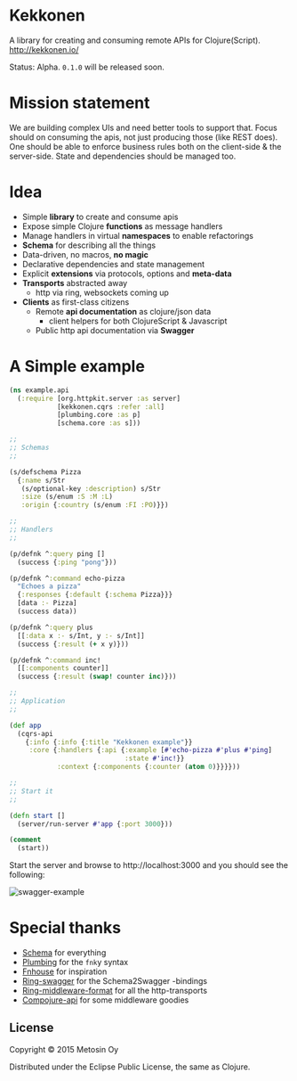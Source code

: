 # Kekkonen

A library for creating and consuming remote APIs for Clojure(Script). http://kekkonen.io/

Status: Alpha. `0.1.0` will be released soon.

# Mission statement

We are building complex UIs and need better tools to support that. Focus should on consuming
the apis, not just producing those (like REST does). One should be able to enforce business
rules both on the client-side & the server-side. State and dependencies should be managed too.

# Idea

- Simple **library** to create and consume apis
- Expose simple Clojure **functions** as message handlers
- Manage handlers in virtual **namespaces** to enable refactorings
- **Schema** for describing all the things
- Data-driven, no macros, **no magic**
- Declarative dependencies and state management
- Explicit **extensions** via protocols, options and **meta-data**
- **Transports** abstracted away
  - http via ring, websockets coming up
- **Clients** as first-class citizens
  - Remote **api documentation** as clojure/json data
    - client helpers for both ClojureScript & Javascript
  - Public http api documentation via **Swagger**
  
# A Simple example

```clojure
(ns example.api
  (:require [org.httpkit.server :as server]
            [kekkonen.cqrs :refer :all]
            [plumbing.core :as p]
            [schema.core :as s]))

;;
;; Schemas
;;

(s/defschema Pizza
  {:name s/Str
   (s/optional-key :description) s/Str
   :size (s/enum :S :M :L)
   :origin {:country (s/enum :FI :PO)}})

;;
;; Handlers
;;

(p/defnk ^:query ping []
  (success {:ping "pong"}))

(p/defnk ^:command echo-pizza
  "Echoes a pizza"
  {:responses {:default {:schema Pizza}}}
  [data :- Pizza]
  (success data))

(p/defnk ^:query plus
  [[:data x :- s/Int, y :- s/Int]]
  (success {:result (+ x y)}))

(p/defnk ^:command inc!
  [[:components counter]]
  (success {:result (swap! counter inc)}))

;;
;; Application
;;

(def app
  (cqrs-api
    {:info {:info {:title "Kekkonen example"}}
     :core {:handlers {:api {:example [#'echo-pizza #'plus #'ping]
                             :state #'inc!}}
            :context {:components {:counter (atom 0)}}}}))

;;
;; Start it
;;

(defn start []
  (server/run-server #'app {:port 3000}))

(comment
  (start))
```

Start the server and browse to http://localhost:3000 and you should see the following:

![swagger-example](https://raw.githubusercontent.com/wiki/metosin/kekkonen/swagger-example.png)

# Special thanks

- [Schema](https://github.com/Prismatic/schema) for everything
- [Plumbing](https://github.com/Prismatic/plumbing) for the `fnk`y syntax
- [Fnhouse](https://github.com/Prismatic/fnhouse) for inspiration
- [Ring-swagger](https://github.com/metosin/ring-swagger) for the Schema2Swagger -bindings
- [Ring-middleware-format](https://github.com/ngrunwald/ring-middleware-format) for all the http-transports
- [Compojure-api](https://github.com/metosin/compojure-api) for some middleware goodies

## License

Copyright © 2015 Metosin Oy

Distributed under the Eclipse Public License, the same as Clojure.
